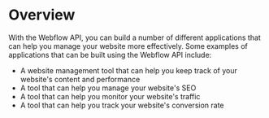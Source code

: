 # Overview
      
With the Webflow API, you can build a number of different applications that can help you manage your website more effectively. Some examples of applications that can be built using the Webflow API include:

-  A website management tool that can help you keep track of your website's content and performance
-  A tool that can help you manage your website's SEO
-  A tool that can help you monitor your website's traffic
-  A tool that can help you track your website's conversion rate